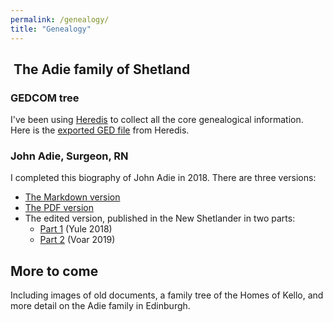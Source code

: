 ```yaml
---
permalink: /genealogy/
title: "Genealogy"
---
```

##  The Adie family of Shetland

### GEDCOM tree

I've been using [Heredis](https://home.heredis.com/en/) to collect all the core genealogical information. Here is the [exported GED file][def] from Heredis.

### John Adie, Surgeon, RN

I completed this biography of John Adie in 2018. There are three versions:

* [The Markdown version][def2]
* [The PDF version][def3]
* The edited version, published in the New Shetlander in two parts:
  * [Part 1][def4] (Yule 2018)
  * [Part 2][def5] (Voar 2019)

[def]: /assets/genealogy/Adie-family-tree-Export.ged
[def2]: JohnAdieBiography
[def3]: /assets/genealogy/JohnAdieDraft3.pdf
[def4]: /assets/genealogy/NewShetlander1.pdf
[def5]: /assets/genealogy/NewShetlander2.pdf

## More to come

Including images of old documents, a family tree of the Homes of Kello, and more detail on the Adie family in Edinburgh.
